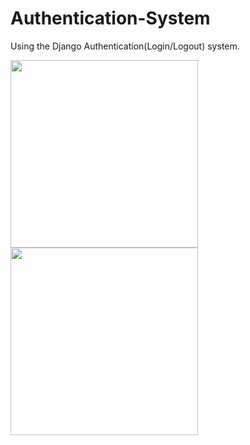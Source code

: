 # Authentication-System
Using the Django Authentication(Login/Logout) system.


<img src="http://i.hizliresim.com/oEN96q.png" width="300px" /><br />
<img src="http://i.hizliresim.com/D3597y.png" width="300px" />
